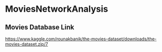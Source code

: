 # MoviesNetworkAnalysis

## Movies Database Link 
https://www.kaggle.com/rounakbanik/the-movies-dataset/downloads/the-movies-dataset.zip/7
